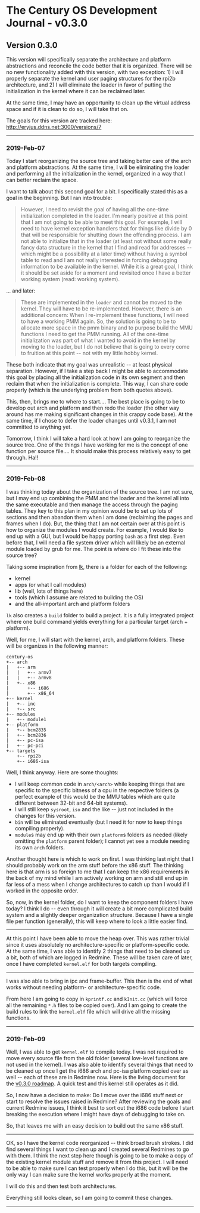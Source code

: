 # The Century OS Development Journal - v0.3.0

## Version 0.3.0

This version will specifically separate the architecture and platform abstractions and reconcile the code better that it is organized.  There will be no new functionality added with this version, with two exception: 1) I will properly separate the kernel and user paging structures for the rpi2b architecture, and 2) I will eliminate the loader in favor of putting the initialization in the kernel where it can be reclaimed later.

At the same time, I may have an opportunity to clean up the virtual address space and if it is clean to do so, I will take that on.

The goals for this version are tracked here: http://eryjus.ddns.net:3000/versions/7

---

### 2019-Feb-07

Today I start reorganizing the source tree and taking better care of the arch and platform abstractions.  At the same time, I will be eliminating the loader and performing all the initialization in the kernel, organized in a way that I can better reclaim the space.

I want to talk about this second goal for a bit.  I specifically stated this as a goal in the beginning.  But I ran into trouble:

> However, I need to revisit the goal of having all the one-time initialization completed in the loader.  I'm nearly positive at this point that I am not going to be able to meet this goal.  For example, I will need to have kernel exception handlers that for things like divide by 0 that will be responsible for shutting down the offending process.  I am not able to initialize that in the loader (at least not without some really fancy data structure in the kernel that I find and read for addresses -- which might be a possibility at a later time) without having a symbol table to read and I am not really interested in forcing debugging information to be available in the kernel.  While it is a great goal, I think it should be set aside for a moment and revisited once I have a better working system (read: working system).

... and later:

> These are implemented in the `loader` and cannot be moved to the kernel.  They will have to be re-implemented.  However, there is an additional concern: When I re-implement these functions, I will need to have a working PMM again.  So, the solution is going to be to allocate more space in the pmm binary and to purpose build the MMU functions I need to get the PMM running.  All of the one-time initialization was part of what I wanted to avoid in the kernel by moving to the loader, but I do not believe that is going to every come to fruition at this point -- not with my little hobby kernel.

These both indicate that my goal was unrealistic -- at least physical separation.  However, if I take a step back I might be able to accommodate this goal by placing all the initialization code in its own segment and then reclaim that when the initialization is complete.  This way, I can share code properly (which is the underlying problem from both quotes above).

This, then, brings me to where to start....  The best place is going to be to develop out arch and platform and then redo the loader (the other way around has me making significant changes in this crappy code base).  At the same time, if I chose to defer the loader changes until v0.3.1, I am not committed to anything yet.

Tomorrow, I think I will take a hard look at how I am going to reorganize the source tree.  One of the things I have working for me is the concept of one function per source file....  It should make this process relatively easy to get through.  Ha!!

---

### 2019-Feb-08

I was thinking today about the organization of the source tree.  I am not sure, but I may end up combining the PMM and the loader and the kernel all into the same executable and then manage the access through the paging tables.  They key to this plan in my opinion would be to set up lots of sections and then abandon them when I am done (reclaiming the pages and frames when I do).  But, the thing that I am not certain over at this point is how to organize the modules I would create.  For example, I would like to end up with a GUI, but I would be happy porting `bash` as a first step.  Even before that, I will need a file system driver which will likely be an external module loaded by grub for me.  The point is where do I fit these into the source tree?

Taking some inspiration from [lk](https://github.com/littlekernel/lk), there is a folder for each of the following:
* kernel
* apps (or what I call modules)
* lib (well, lots of things here)
* tools (which I assume are related to building the OS)
* and the all-important arch and platform folders

`lk` also creates a `build` folder to build a project.  It is a fully integrated project where one build command yields everything for a particular target (arch + platform).

Well, for me, I will start with the kernel, arch, and platform folders.  These will be organizes in the following manner:

```
century-os
+-- arch
|   +-- arm
|   |   +-- armv7
|   |   +-- armv8
|   +-- x86
|       +-- i686
|       +-- x86_64
+-- kernel
|   +-- inc
|   +-- src
+-- modules
|   +-- module1
+-- platform
|   +-- bcm2835
|   +-- bcm2836
|   +-- pc-isa
|   +-- pc-pci
+-- targets
    +-- rpi2b
    +-- i686-isa
```

Well, I think anyway.  Here are some thoughts:
* I will keep common code in `arch/<arch>` while keeping things that are specific to the specific bitness of a cpu in the respective folders (a perfect example of this would be the MMU tables which are quite different between 32-bit and 64-bit systems).
* I will still keep `sysroot`, `iso` and the like -- just not included in the changes for this version.
* `bin` will be eliminated eventually (but I need it for now to keep things compiling properly).
* `module`s may end up with their own `platform`s folders as needed (likely omitting the `platform` parent folder); I cannot yet see a module needing its own `arch` folders.

Another thought here is which to work on first.  I was thinking last night that I should probably work on the arm stuff before the x86 stuff.  The thinking here is that arm is so foreign to me that I can keep the x86 requirements in the back of my mind while I am actively working on arm and still end up in far less of a mess when I change architectures to catch up than I would if I worked in the opposite order.

So, now, in the kernel folder, do I want to keep the component folders I have today?  I think I do -- even through it will create a bit more complicated build system and a slightly deeper organization structure.  Because I have a single file per function (generally), this will keep where to look a little easier find.

---

At this point I have been able to move the heap over.  This was rather trivial since it uses absolutely no architecture-specific or platform-specific code.  At the same time, I was able to identify 2 things that need to be cleaned up a bit, both of which are logged in Redmine.  These will be taken care of later, once I have completed `kernel.elf` for both targets compiling.

---

I was also able to bring in ipc and frame-buffer.  This then is the end of what works without needing platform- or architecture-specific code.

From here I am going to copy in `kprintf.cc` and `kInit.cc` (which will force all the remaining `*.h` files to be copied over).  And I am going to create the build rules to link the `kernel.elf` file which will drive all the missing functions.

---

### 2019-Feb-09

Well, I was able to get `kernel.elf` to compile today.  I was not required to move every source file from the old folder (several low-level functions are not used in the kernel).  I was also able to identify several things that need to be cleaned up once I get the i686 arch and pc-isa platform copied over as well -- each of these are in Redmine now.  Here is the living document for the [v0.3.0 roadmap](http://eryjus.ddns.net:3000/versions/7).  A quick test and this kernel still operates as it did.

So, I now have a decision to make: Do I move over the i686 stuff next or start to resolve the issues raised in Redmine?  After reviewing the goals and current Redmine issues, I think it best to sort out the i686 code before I start breaking the execution where I might have days of debugging to take on.

So, that leaves me with an easy decision to build out the same x86 stuff.

---

OK, so I have the kernel code reorganized -- think broad brush strokes.  I did find several things I want to clean up and I created several Redmines to go with them.  I think the next step here though is going to be to make a copy of the existing kernel module stuff and remove it from this project.  I will need to be able to make sure I can test properly when I do this, but it will be the only way I can make sure the kernel works properly at the moment.

I will do this and then test both architectures.

Everything still looks clean, so I am going to commit these changes.

---



